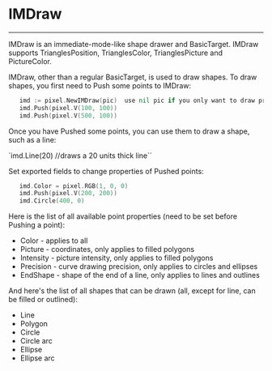 # IMDraw

<hr>
 IMDraw is an immediate-mode-like shape drawer and BasicTarget. IMDraw supports TrianglesPosition,
 TrianglesColor, TrianglesPicture and PictureColor.

 IMDraw, other than a regular BasicTarget, is used to draw shapes. To draw shapes, you first need
 to Push some points to IMDraw:
```go
   imd := pixel.NewIMDraw(pic)  use nil pic if you only want to draw primitive shapes
   imd.Push(pixel.V(100, 100))
   imd.Push(pixel.V(500, 100))
```
 Once you have Pushed some points, you can use them to draw a shape, such as a line:

   `imd.Line(20)  //draws a 20 units thick line``

 Set exported fields to change properties of Pushed points:

```go
   imd.Color = pixel.RGB(1, 0, 0)
   imd.Push(pixel.V(200, 200))
   imd.Circle(400, 0)
```
 Here is the list of all available point properties (need to be set before Pushing a point):
   - Color     - applies to all
   - Picture   - coordinates, only applies to filled polygons
   - Intensity - picture intensity, only applies to filled polygons
   - Precision - curve drawing precision, only applies to circles and ellipses
   - EndShape  - shape of the end of a line, only applies to lines and outlines

 And here's the list of all shapes that can be drawn (all, except for line, can be filled or
 outlined):
   - Line
   - Polygon
   - Circle
   - Circle arc
   - Ellipse
   - Ellipse arc